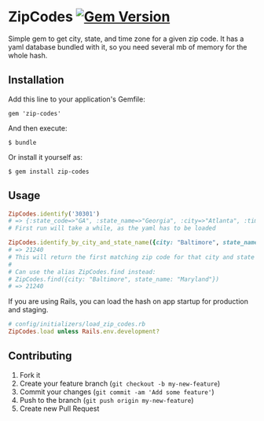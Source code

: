 # ZipCodes [![Gem Version](https://badge.fury.io/rb/zip-codes.png)](http://badge.fury.io/rb/zip-codes)

Simple gem to get city, state, and time zone for a given zip code. It has a yaml database bundled with it, so you need several mb of memory for the whole hash.

## Installation

Add this line to your application's Gemfile:

    gem 'zip-codes'

And then execute:

    $ bundle

Or install it yourself as:

    $ gem install zip-codes

## Usage

```ruby
ZipCodes.identify('30301')
# => {:state_code=>"GA", :state_name=>"Georgia", :city=>"Atlanta", :time_zone=>"America/New_York"}
# First run will take a while, as the yaml has to be loaded

ZipCodes.identify_by_city_and_state_name({city: "Baltimore", state_name: "Maryland"})
# => 21240
# This will return the first matching zip code for that city and state
#
# Can use the alias ZipCodes.find instead: 
# ZipCodes.find({city: "Baltimore", state_name: "Maryland"}) 
# => 21240
```

If you are using Rails, you can load the hash on app startup for production and staging.
```ruby
# config/initializers/load_zip_codes.rb
ZipCodes.load unless Rails.env.development?
```

## Contributing

1. Fork it
2. Create your feature branch (`git checkout -b my-new-feature`)
3. Commit your changes (`git commit -am 'Add some feature'`)
4. Push to the branch (`git push origin my-new-feature`)
5. Create new Pull Request
